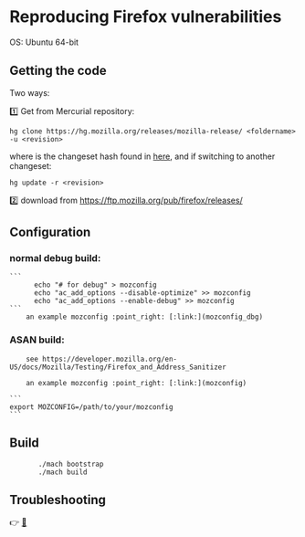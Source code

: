 # Reproducing Firefox vulnerabilities

OS: Ubuntu 64-bit

## Getting the code

Two ways:

:one: Get from Mercurial repository:

```
hg clone https://hg.mozilla.org/releases/mozilla-release/ <foldername> -u <revision>
```

where <revision> is the changeset hash found in [here](https://hg.mozilla.org/releases/mozilla-release/tags),
and if switching to another changeset:
```
hg update -r <revision>
```

:two: download from https://ftp.mozilla.org/pub/firefox/releases/


## Configuration

### normal debug build:
    ```
          echo "# for debug" > mozconfig
          echo "ac_add_options --disable-optimize" >> mozconfig
          echo "ac_add_options --enable-debug" >> mozconfig
    ```
    	an example mozconfig :point_right: [:link:](mozconfig_dbg)

### ASAN build:
        see https://developer.mozilla.org/en-US/docs/Mozilla/Testing/Firefox_and_Address_Sanitizer

        an example mozconfig :point_right: [:link:](mozconfig)

    ```
    export MOZCONFIG=/path/to/your/mozconfig
    ```

## Build
   ```
          ./mach bootstrap
          ./mach build
   ```
   
## Troubleshooting

:point_right: [:link:](troubleshooting.md)
